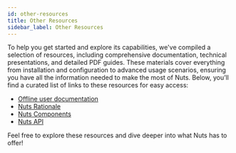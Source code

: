 ```yaml
---
id: other-resources
title: Other Resources
sidebar_label: Other Resources
---
```


To help you get started and explore its capabilities, we've compiled a selection of resources, including comprehensive documentation, technical presentations, and detailed PDF guides. These materials cover everything from installation and configuration to advanced usage scenarios, ensuring you have all the information needed to make the most of Nuts. Below, you’ll find a curated list of links to these resources for easy access:

* [Offline user documentation](files/nuts-documentation.pdf)
* [Nuts Rationale](files/nuts-presentation-001-rationale.pdf)
* [Nuts Components](files/nuts-presentation-002-components.pdf)
* [Nuts API](files/nuts-presentation-003-API.pdf)


Feel free to explore these resources and dive deeper into what Nuts has to offer!